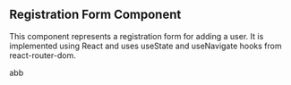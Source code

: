 ## Registration Form Component

This component represents a registration form for adding a user. It is implemented using React and uses useState and useNavigate hooks from react-router-dom.

abb
